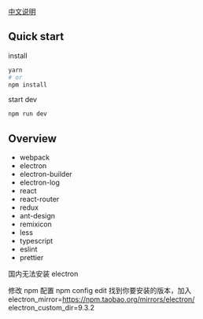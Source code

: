 [中文说明](./README.zh-cn.md)

## Quick start

install

```bash
yarn
# or
npm install
```

start dev

```bash
npm run dev
```

## Overview

- webpack
- electron
- electron-builder
- electron-log
- react
- react-router
- redux
- ant-design
- remixicon
- less
- typescript
- eslint
- prettier

国内无法安装 electron

修改 npm 配置 npm config edit 找到你要安装的版本，加入  
 electron_mirror=https://npm.taobao.org/mirrors/electron/  
 electron_custom_dir=9.3.2
